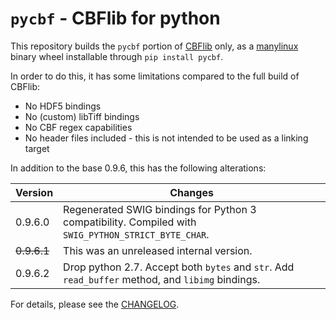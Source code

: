 # `pycbf` - CBFlib for python

This repository builds the `pycbf` portion of [CBFlib] only, as a [manylinux]
binary wheel installable through `pip install pycbf`.

In order to do this, it has some limitations compared to the full build of CBFlib:

-   No HDF5 bindings
-   No (custom) libTiff bindings
-   No CBF regex capabilities
-   No header files included - this is not intended to be used as a linking
    target

In addition to the base 0.9.6, this has the following alterations:

| Version     | Changes                                                                                             |
| ----------- | --------------------------------------------------------------------------------------------------- |
| 0.9.6.0     | Regenerated SWIG bindings for Python 3 compatibility. Compiled with `SWIG_PYTHON_STRICT_BYTE_CHAR`. |
| ~~0.9.6.1~~ | This was an unreleased internal version.                                                            |
| 0.9.6.2     | Drop python 2.7. Accept both `bytes` and `str`. Add `read_buffer` method, and `libimg` bindings.    |

For details, please see the [CHANGELOG](CHANGELOG.rst).

[cbflib]: https://github.com/yayahjb/cbflib
[manylinux]: https://www.python.org/dev/peps/pep-0571/
[`yayahjb/cbflib#19`]: https://github.com/yayahjb/cbflib/pull/19
